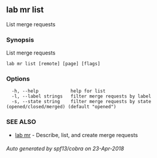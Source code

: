 ## lab mr list

List merge requests

### Synopsis

List merge requests

```
lab mr list [remote] [page] [flags]
```

### Options

```
  -h, --help            help for list
  -l, --label strings   filter merge requests by label
  -s, --state string    filter merge requests by state (opened/closed/merged) (default "opened")
```

### SEE ALSO

* [lab mr](lab_mr.md)	 - Describe, list, and create merge requests

###### Auto generated by spf13/cobra on 23-Apr-2018
